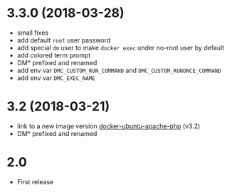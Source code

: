 # 3.3.0 (2018-03-28)

- small fixes
- add default `root` user password
- add special `dm` user to make `docker exec` under no-root user by default
- add colored term prompt
- DM* prefixed and renamed
- add env var `DMC_CUSTOM_RUN_COMMAND` and `DMC_CUSTOM_RUNONCE_COMMAND`
- add env var `DMC_EXEC_NAME`


# 3.2 (2018-03-21)

- link to a new image version [docker-ubuntu-apache-php](https://github.com/demmonico/docker-ubuntu-apache-php) (v3.2)
- DM* prefixed and renamed


# 2.0

- First release
